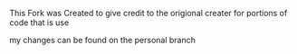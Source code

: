 This Fork was Created to give credit to the origional creater for portions of code that is use

my changes can be found on the personal branch
